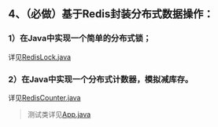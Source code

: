 ## 4、（必做）基于Redis封装分布式数据操作：

### 1）在Java中实现一个简单的分布式锁；

详见[RedisLock.java](./src/main/java/io/github/brightloong/redis/RedisLock.java)

### 2）在Java中实现一个分布式计数器，模拟减库存。

详见[RedisCounter.java](./src/main/java/io/github/brightloong/redis/RedisCounter.java)

> 测试类详见[App.java](./src/main/java/io/github/brightloong/redis/App.java)